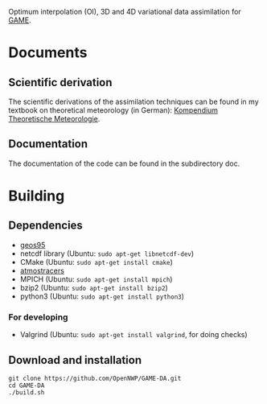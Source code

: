 Optimum interpolation (OI), 3D and 4D variational data assimilation for [GAME](https://github.com/OpenNWP/GAME).

# Documents

## Scientific derivation

The scientific derivations of the assimilation techniques can be found in my textbook on theoretical meteorology (in German): [Kompendium Theoretische Meteorologie](https://raw.githubusercontent.com/MHBalsmeier/kompendium/master/kompendium.pdf).

## Documentation

The documentation of the code can be found in the subdirectory doc.

# Building

## Dependencies

* [geos95](https://github.com/OpenNWP/geos95)
* netcdf library (Ubuntu: `sudo apt-get libnetcdf-dev`)
* CMake (Ubuntu: `sudo apt-get install cmake`)
* [atmostracers](https://github.com/OpenNWP/atmostracers)
* MPICH (Ubuntu: `sudo apt-get install mpich`)
* bzip2 (Ubuntu: `sudo apt-get install bzip2`)
* python3 (Ubuntu: `sudo apt-get install python3`)

### For developing

* Valgrind (Ubuntu: `sudo apt-get install valgrind`, for doing checks)

## Download and installation

	git clone https://github.com/OpenNWP/GAME-DA.git
	cd GAME-DA
	./build.sh
